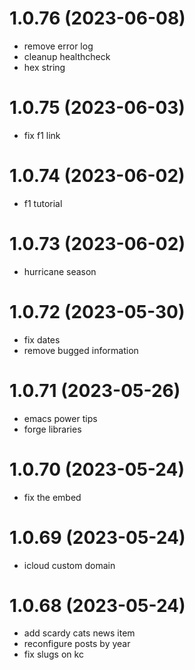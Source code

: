 # 1.0.76 (2023-06-08)

* remove error log
* cleanup healthcheck
* hex string

# 1.0.75 (2023-06-03)

* fix f1 link

# 1.0.74 (2023-06-02)

* f1 tutorial

# 1.0.73 (2023-06-02)

* hurricane season

# 1.0.72 (2023-05-30)

* fix dates
* remove bugged information

# 1.0.71 (2023-05-26)

* emacs power tips
* forge libraries

# 1.0.70 (2023-05-24)

* fix the embed

# 1.0.69 (2023-05-24)

* icloud custom domain

# 1.0.68 (2023-05-24)

* add scardy cats news item
* reconfigure posts by year
* fix slugs on kc


